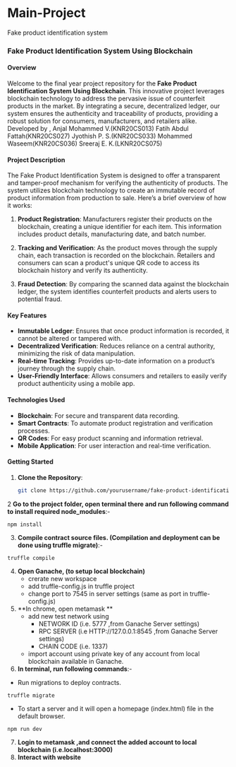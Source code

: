 # Main-Project
Fake product identification system

### Fake Product Identification System Using Blockchain

#### Overview

Welcome to the final year project repository for the **Fake Product Identification System Using Blockchain**. This innovative project leverages blockchain technology to address the pervasive issue of counterfeit products in the market. By integrating a secure, decentralized ledger, our system ensures the authenticity and traceability of products, providing a robust solution for consumers, manufacturers, and retailers alike. Developed by ,
Anjal Mohammed V.(KNR20CS013)
Fatih Abdul Fattah(KNR20CS027)
Jyothish P. S.(KNR20CS033)
Mohammed Waseem(KNR20CS036)
Sreeraj E. K.(LKNR20CS075)

#### Project Description

The Fake Product Identification System is designed to offer a transparent and tamper-proof mechanism for verifying the authenticity of products. The system utilizes blockchain technology to create an immutable record of product information from production to sale. Here’s a brief overview of how it works:

1. **Product Registration**: Manufacturers register their products on the blockchain, creating a unique identifier for each item. This information includes product details, manufacturing date, and batch number.

2. **Tracking and Verification**: As the product moves through the supply chain, each transaction is recorded on the blockchain. Retailers and consumers can scan a product's unique QR code to access its blockchain history and verify its authenticity.

3. **Fraud Detection**: By comparing the scanned data against the blockchain ledger, the system identifies counterfeit products and alerts users to potential fraud.

#### Key Features

- **Immutable Ledger**: Ensures that once product information is recorded, it cannot be altered or tampered with.
- **Decentralized Verification**: Reduces reliance on a central authority, minimizing the risk of data manipulation.
- **Real-time Tracking**: Provides up-to-date information on a product’s journey through the supply chain.
- **User-Friendly Interface**: Allows consumers and retailers to easily verify product authenticity using a mobile app.

#### Technologies Used

- **Blockchain**: For secure and transparent data recording.
- **Smart Contracts**: To automate product registration and verification processes.
- **QR Codes**: For easy product scanning and information retrieval.
- **Mobile Application**: For user interaction and real-time verification.

#### Getting Started

1. **Clone the Repository**: 
   ```bash
   git clone https://github.com/yourusername/fake-product-identification-system.git
   ```

2 **Go to the project folder, open terminal there and run following command to install required node_modules**:-
```
npm install
```
3. **Compile contract source files. (Compilation and deployment can be done using truffle migrate)**:-
```
truffle compile
```
4. **Open Ganache, (to setup local blockchain)**
    - crerate new workspace
    - add truffle-config.js  in truffle project 
    - change port to 7545 in server settings (same as port in truffle-config.js)
5. **In chrome, open metamask **
   - add new test network using  
        - NETWORK ID (i.e. 5777 ,from Ganache Server settings) 
        - RPC SERVER (i.e HTTP://127.0.0.1:8545 ,from Ganache Server settings)
        - CHAIN CODE (i.e. 1337)
   - import account using private key of any account from local blockchain available in Ganache.
6. **In terminal, run following commands**:-
- Run migrations to deploy contracts.
```
truffle migrate
```
- To start a server and it will open a homepage (index.html) file in the default browser.
```
npm run dev 
``` 
7. **Login to metamask ,and connect the added account to local blockchain (i.e.localhost:3000)**
8. **Interact with website**
